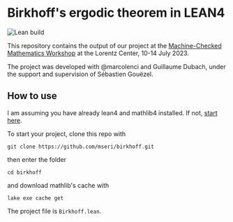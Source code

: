 # Birkhoff's ergodic theorem in LEAN4

![Lean build](https://github.com/github/docs/actions/workflows/main/badge.svg)


This repository contains the output of our project
at the [Machine-Checked Mathematics Workshop](https://www.lorentzcenter.nl/machine-checked-mathematics.html)
at the Lorentz Center, 10-14 July 2023.

The project was developed with @marcolenci and Guillaume Dubach,
under the support and supervision of Sébastien Gouëzel.

## How to use

I am assuming you have already lean4 and mathlib4 installed.
If not, [start here](https://leanprover-community.github.io/).

To start your project, clone this repo with
```
git clone https://github.com/mseri/birkhoff.git
```
then enter the folder
```
cd birkhoff
```
and download mathlib's cache with
```
lake exe cache get
```

The project file is `Birkhoff.lean`.
